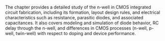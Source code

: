The chapter provides a detailed study of the n-well in CMOS integrated circuit fabrication, including its formation, layout design rules, and electrical characteristics such as resistance, parasitic diodes, and associated capacitances. It also covers modeling and simulation of diode behavior, RC delay through the n-well, and differences in CMOS processes (n-well, p-well, twin-well) with respect to doping and device performance.
